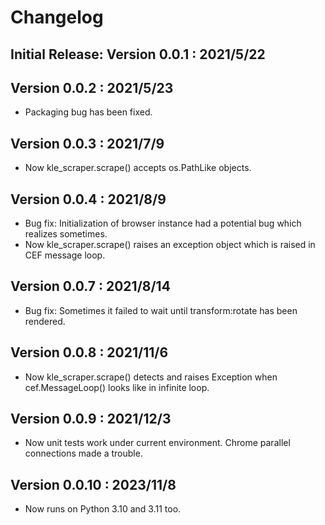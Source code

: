 # Changelog

## Initial Release: Version 0.0.1 : 2021/5/22

## Version 0.0.2 : 2021/5/23

- Packaging bug has been fixed.

## Version 0.0.3 : 2021/7/9

- Now kle_scraper.scrape() accepts os.PathLike objects.

## Version 0.0.4 : 2021/8/9

- Bug fix: Initialization of browser instance had a potential bug which realizes sometimes.
- Now kle_scraper.scrape() raises an exception object which is raised in CEF message loop.

## Version 0.0.7 : 2021/8/14

- Bug fix: Sometimes it failed to wait until transform:rotate has been rendered.

## Version 0.0.8 : 2021/11/6

- Now kle_scraper.scrape() detects and raises Exception when cef.MessageLoop() looks like in infinite loop.

## Version 0.0.9 : 2021/12/3

- Now unit tests work under current environment. Chrome parallel connections made a trouble.

## Version 0.0.10 : 2023/11/8

- Now runs on Python 3.10 and 3.11 too.
